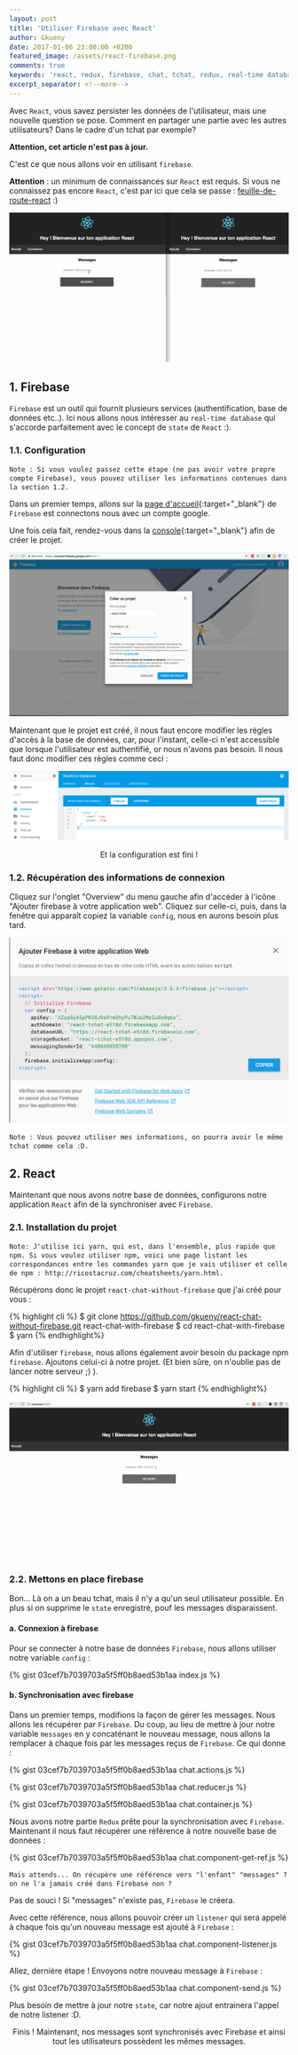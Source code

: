 ```yaml
---
layout: post
title: 'Utiliser Firebase avec React'
author: Gkueny
date: 2017-01-06 23:00:00 +0200
featured_image: /assets/react-firebase.png
comments: true
keywords: 'react, redux, firebase, chat, tchat, redux, real-time database, react with firebase, react avec firebase, react et firebase, realtime, database, realtime-database, state'
excerpt_separator: <!--more-->
---
```


Avec `React`, vous savez persister les données de l'utilisateur, mais une nouvelle question se pose. Comment en partager une partie avec les autres utilisateurs? Dans le cadre d'un tchat par exemple?

<!--more-->

**Attention, cet article n'est pas à jour.**

C'est ce que nous allons voir en utilisant `firebase`.

**Attention** : un minimum de connaissances sur `React` est requis. Si vous ne connaissez pas encore `React`, c'est par ici que cela se passe : [feuille-de-route-react](http://gkueny.fr/feuille-de-route-react) :)

<div id="toc"></div>

![react and firebase tchat](assets/react-tchat.gif)

## 1. Firebase

`Firebase` est un outil qui fournit plusieurs services (authentification, base de données etc..). Ici nous allons nous intéresser au `real-time database` qui s'accorde parfaitement avec le concept de `state` de `React` :).

### 1.1. Configuration

    Note : Si vous voulez passez cette étape (ne pas avoir votre propre compte Firebase), vous pouvez utiliser les informations contenues dans la section 1.2.

Dans un premier temps, allons sur la [page d'accueil](https://firebase.google.com/){:target="\_blank"} de `Firebase` est connectons nous avec un compte google.

Une fois cela fait, rendez-vous dans la [console](https://console.firebase.google.com){:target="\_blank"} afin de créer le projet.

![création du projet firebase](assets/etape-1-firebase.png)

Maintenant que le projet est créé, il nous faut encore modifier les règles d'accès à la base de données, car, pour l'instant, celle-ci n'est accessible que lorsque l'utilisateur est authentifié, or nous n'avons pas besoin. Il nous faut donc modifier ces règles comme ceci :

![modification des règles](assets/regles-firebase.png)

<center>
    Et la configuration est fini !
</center>

### 1.2. Récupération des informations de connexion

Cliquez sur l'onglet "Overview" du menu gauche afin d'accéder à l'icône "Ajouter firebase à votre application web". Cliquez sur celle-ci, puis, dans la fenêtre qui apparaît copiez la variable `config`, nous en aurons besoin plus tard.

![récupération des informations de connexions à la base de données](assets/etape-2-firebase.png)

    Note : Vous pouvez utiliser mes informations, on pourra avoir le même tchat comme cela :D.

## 2. React

Maintenant que nous avons notre base de données, configurons notre application `React` afin de la synchroniser avec `Firebase`.

### 2.1. Installation du projet

    Note: J'utilise ici yarn, qui est, dans l'ensemble, plus rapide que npm. Si vous voulez utiliser npm, voici une page listant les correspondances entre les commandes yarn que je vais utiliser et celle de npm : http://ricostacruz.com/cheatsheets/yarn.html.

Récupérons donc le projet `react-chat-without-firebase` que j'ai créé pour vous :

{% highlight cli %}
$ git clone https://github.com/gkueny/react-chat-without-firebase.git react-chat-with-firebase
$ cd react-chat-with-firebase
$ yarn
{% endhighlight%}

Afin d'utiliser `firebase`, nous allons également avoir besoin du package npm `firebase`. Ajoutons celui-ci à notre projet. (Et bien sûre, on n'oublie pas de lancer notre serveur ;) ).

{% highlight cli %}
$ yarn add firebase
$ yarn start
{% endhighlight%}

![un chat sans connexion à firebase](assets/react-tchat-part-1.gif)

### 2.2. Mettons en place firebase

Bon... Là on a un beau tchat, mais il n'y a qu'un seul utilisateur possible. En plus si on supprime le `state` enregistré, pouf les messages disparaissent.

#### a. Connexion à firebase

Pour se connecter à notre base de données `Firebase`, nous allons utiliser notre variable `config` :

{% gist 03cef7b7039703a5f5ff0b8aed53b1aa index.js %}

#### b. Synchronisation avec firebase

Dans un premier temps, modifions la façon de gérer les messages. Nous allons les récupérer par `Firebase`. Du coup, au lieu de mettre à jour notre variable `messages` en y concaténant le nouveau message, nous allons la remplacer à chaque fois par les messages reçus de `Firebase`. Ce qui donne :

{% gist 03cef7b7039703a5f5ff0b8aed53b1aa chat.actions.js %}

{% gist 03cef7b7039703a5f5ff0b8aed53b1aa chat.reducer.js %}

{% gist 03cef7b7039703a5f5ff0b8aed53b1aa chat.container.js %}

Nous avons notre partie `Redux` prête pour la synchronisation avec `Firebase`. Maintenant il nous faut récupérer une référence à notre nouvelle base de données :

{% gist 03cef7b7039703a5f5ff0b8aed53b1aa chat.component-get-ref.js %}

    Mais attends... On récupère une référence vers "l'enfant" "messages" ? on ne l'a jamais créé dans Firebase non ?

Pas de souci ! Si "messages" n'existe pas, `Firebase` le créera.

Avec cette référence, nous allons pouvoir créer un `listener` qui sera appelé à chaque fois qu'un nouveau message est ajouté à `Firebase` :

{% gist 03cef7b7039703a5f5ff0b8aed53b1aa chat.component-listener.js %}

Allez, dernière étape ! Envoyons notre nouveau message à `Firebase` :

{% gist 03cef7b7039703a5f5ff0b8aed53b1aa chat.component-send.js %}

Plus besoin de mettre à jour notre `state`, car notre ajout entrainera l'appel de notre listener :D.

<center>
    Finis ! Maintenant, nos messages sont synchronisés avec Firebase et ainsi tout les utilisateurs possèdent les mêmes messages.
</center>
